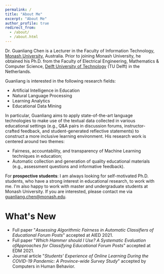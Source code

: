 ```yaml
---
permalink: /
title: "About Me"
excerpt: "About Me"
author_profile: true
redirect_from: 
  - /about/
  - /about.html
---
```


Dr. Guanliang Chen is a Lecturer in the Faculty of Information Technology, [Monash University](https://www.monash.edu/), Australia. Prior to joining Monash University, he obtained his Ph.D. from the Faculty of Electrical Engineering, Mathematics & Computer Science, [Delft University of Technology](https://www.tudelft.nl/en/) (TU Delft) in the Netherlands.

Guanliang is interested in the following research fields:
- Artificial Intelligence in Education
- Natural Language Processing
- Learning Analytics
- Educational Data Mining

In particular, Guanliang aims to apply state-of-the-art language technologies to make use of the textual data collected in various educational settings (e.g., Q&A pairs in discussion forums, instructor-crafted feedback, and student-generated reflective statements) to construct a more inclusive learning environment. His research work is centered around two themes:

- Fairness, accountability, and transparency of Machine Learning techniques in education;
- Automatic collection and generation of quality educational materials (e.g., assessment questions and informative feedback).

For **prospective students**: I am always looking for self-motivated Ph.D. students, who have a strong interest in educational research, to work with me. I'm also happy to work with master and undergraduate students at Monash University. If you are interested, please contact me via guanliang.chen@monash.edu.


What's New
======
- Full paper "<em>Assessing Algorithmic Fairness in Automatic Classifiers of Educational Forum Posts</em>" accepted at AIED 2021.
- Full paper "<em>Which Hammer should I Use? A Systematic Evaluation ofApproaches for Classifying Educational Forum Posts</em>" accepted at EDM 2021.
- Journal article "<em>Students' Experience of Online Learning During the COVID-19 Pandemic: A Province-wide Survey Study</em>" accepted by Computers in Human Behavior.